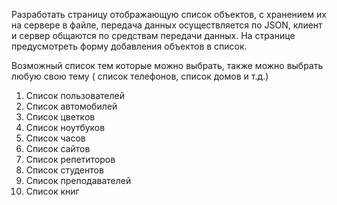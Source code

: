 Разработать страницу отображающую список объектов, с хранением их на сервере в файле, передача данных осуществляется по JSON, клиент и сервер общаются по средствам передачи данных. На странице предусмотреть форму добавления объектов в список.

Возможный список тем которые можно выбрать, также можно выбрать любую свою тему ( список телефонов, список домов и т.д.)

1. Список пользователей
2. Список автомобилей
3. Список цветков
4. Список ноутбуков
5. Список часов
6. Список сайтов
7. Список репетиторов
8. Список студентов
9. Список преподавателей
10. Список книг
